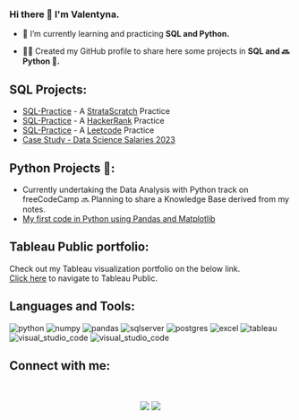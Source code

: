 ### Hi there 👋 I'm Valentyna.

* 🌱 I’m currently learning and practicing **SQL and Python.**

* **:woman_technologist:** Created my GitHub profile to share here some projects in **SQL and :soon: Python :snake:.**

## **SQL Projects:**
*   [SQL-Practice](https://github.com/ValentynaKucheriava/SQL-Practice-StrataScratch) \- A [StrataScratch](https://www.stratascratch.com/) Practice
*   [SQL-Practice](https://github.com/ValentynaKucheriava/SQL-Practice-HackerRank)  \- A [HackerRank](https://www.hackerrank.com/) Practice
*   [SQL-Practice](https://github.com/ValentynaKucheriava/SQL-Practice-Leetcode)  \- A [Leetcode](https://www.hackerrank.com/) Practice
*   [Case Study - Data Science Salaries 2023](https://github.com/ValentynaKucheriava/Case-Study.git) 

## **Python Projects 🐍:** 
*  Currently undertaking the Data Analysis with Python track on freeCodeCamp 🔜 Planning to share a Knowledge Base derived from my notes.
*   [My first code in Python using Pandas and Matplotlib](https://github.com/ValentynaKucheriava/Python.git)

## **Tableau Public portfolio:**

Check out my Tableau visualization portfolio on the below link.  
[Click here](https://public.tableau.com/app/profile/valentyna.kucheriava/vizzes) to navigate to Tableau Public.

  
## **Languages and Tools:**
<div id="header" align="left">
    <img src="https://img.shields.io/badge/Python-3776AB?style=for-the-badge&logo=python&logoColor=white" alt="python"/>
  </a> 
    <img src="https://img.shields.io/badge/numpy-%23013243.svg?style=for-the-badge&logo=numpy&logoColor=white" alt="numpy"/>
  </a> 
    <img src="https://img.shields.io/badge/pandas-%23150458.svg?style=for-the-badge&logo=pandas&logoColor=white" alt="pandas"/>
  </a> 
   <img src="https://img.shields.io/badge/Microsoft%20SQL%20Server-CC2927?style=for-the-badge&logo=microsoft%20sql%20server&logoColor=white" alt="sqlserver"/>
  </a>
    <img src="https://img.shields.io/badge/postgres-%23316192.svg?style=for-the-badge&logo=postgresql&logoColor=white" alt="postgres"/>
  </a>
    <img src="https://img.shields.io/badge/Microsoft_Excel-217346?style=for-the-badge&logo=microsoft-excel&logoColor=white" alt="excel"/>
  </a>
    <img src="https://img.shields.io/badge/Tableau-E97627?style=for-the-badge&logo=Tableau&logoColor=white" alt="tableau"/>
  </a>
    <img src="https://img.shields.io/badge/Visual%20Studio%20Code-0078d7.svg?style=for-the-badge&logo=visual-studio-code&logoColor=white" alt="visual_studio_code"/>
  </a> 
   <img src="https://img.shields.io/badge/Jupyter-F37626.svg?&style=for-the-badge&logo=Jupyter&logoColor=white" alt="visual_studio_code"/>
  </a> 

## **Connect with me:** 
<p align="center">
<br>
  <br>
<a target="_blank" href="https://www.linkedin.com/in/valentyna-kucheriava"><img src="https://img.shields.io/badge/-LinkedIn-0077B5?style=for-the-badge&logo=Linkedin&logoColor=white"></img></a>
<a target="_blank" href="https://valentynakucheriava@outlook.com"><img src="https://img.shields.io/badge/Gmail-D14836?style=for-the-badge&logo=gmail&logoColor=white"></img></a>
